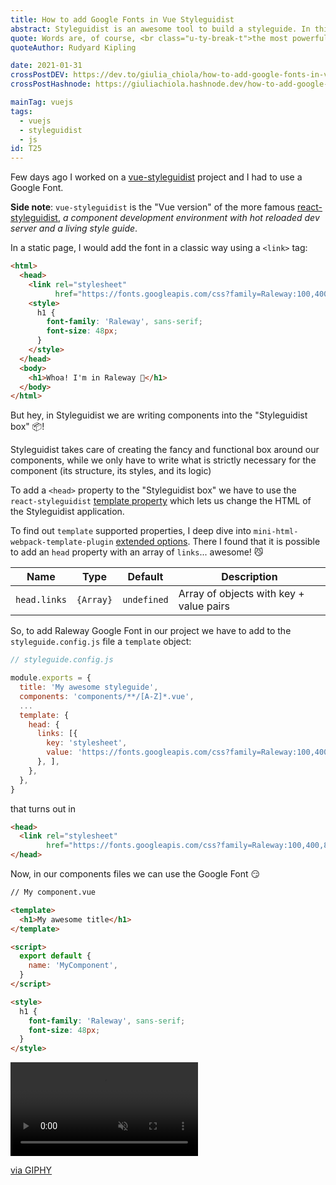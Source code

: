 ```yaml
---
title: How to add Google Fonts in Vue Styleguidist
abstract: Styleguidist is an awesome tool to build a styleguide. In this post I'll show how to add a Google Font link in the HTML page.
quote: Words are, of course, <br class="u-ty-break-t">the most powerful drug used by mankind
quoteAuthor: Rudyard Kipling

date: 2021-01-31
crossPostDEV: https://dev.to/giulia_chiola/how-to-add-google-fonts-in-vue-styleguidist-5f44
crossPostHashnode: https://giuliachiola.hashnode.dev/how-to-add-google-fonts-in-vue-styleguidist

mainTag: vuejs
tags:
  - vuejs
  - styleguidist
  - js
id: T25
---
```


Few days ago I worked on a [vue-styleguidist](https://github.com/vue-styleguidist/vue-styleguidist) project and I had to use a Google Font.

**Side note**: `vue-styleguidist` is the "Vue version" of the more famous [react-styleguidist](https://github.com/styleguidist/react-styleguidist), _a component development environment with hot reloaded dev server and a living style guide_.

In a static page, I would add the font in a classic way using a `<link>` tag:

```html
<html>
  <head>
    <link rel="stylesheet"
          href="https://fonts.googleapis.com/css?family=Raleway:100,400,800">
    <style>
      h1 {
        font-family: 'Raleway', sans-serif;
        font-size: 48px;
      }
    </style>
  </head>
  <body>
    <h1>Whoa! I'm in Raleway 📝</h1>
  </body>
</html>
```

But hey, in Styleguidist we are writing components into the "Styleguidist box" 📦!

Styleguidist takes care of creating the fancy and functional box around our components, while we only have to write what is strictly necessary for the component (its structure, its styles, and its logic)

To add a `<head>` property to the "Styleguidist box" we have to use the `react-styleguidist` [template property](https://react-styleguidist.js.org/docs/configuration/#template) which lets us change the HTML of the Styleguidist application.

To find out `template` supported properties, I deep dive into `mini-html-webpack-template-plugin` [extended options](https://www.npmjs.com/package/@vxna/mini-html-webpack-template#extended-options). There I found that it is possible to add an `head` property with an array of `links`... awesome! 😼

| Name         | Type      | Default     | Description                             |
|--------------|-----------|-------------|-----------------------------------------|
| `head.links` | `{Array}` | `undefined` | Array of objects with key + value pairs |

So, to add Raleway Google Font in our project we have to add to the `styleguide.config.js` file a  `template` object:

```js
// styleguide.config.js

module.exports = {
  title: 'My awesome styleguide',
  components: 'components/**/[A-Z]*.vue',
  ...
  template: {
    head: {
      links: [{
        key: 'stylesheet',
        value: 'https://fonts.googleapis.com/css?family=Raleway:100,400,800',
      }, ],
    },
  },
}
```

that turns out in

```html
<head>
  <link rel="stylesheet"
        href="https://fonts.googleapis.com/css?family=Raleway:100,400,800">
</head>
```

Now, in our components files we can use the Google Font 😏

```html
// My component.vue

<template>
  <h1>My awesome title</h1>
</template>

<script>
  export default {
    name: 'MyComponent',
  }
</script>

<style>
  h1 {
    font-family: 'Raleway', sans-serif;
    font-size: 48px;
  }
</style>
```

<div class="s-giphy s-giphy--small-d">
  <video autoplay loop muted playsinline>
    <source src="https://i.giphy.com/media/3oKIPsgVPHyPPG5p3a/giphy.mp4" type="video/mp4">
  </video>
  <p><a href="https://media.giphy.com/media/3oKIPsgVPHyPPG5p3a/giphy.mp4">via GIPHY</a></p>
</div>
